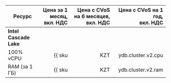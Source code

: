 | Ресурс        | Цена за 1 месяц,<br>вкл. НДС                  | Цена с CVoS на 6 месяцев,<br>вкл. НДС                                           | Цена с CVoS на 1 год,<br>вкл. НДС                                               |
|---------------|----------------------------------------------:|--------------------------------------------------------------------------------:|--------------------------------------------------------------------------------:|
| **Intel Cascade Lake**                                                                                                                                                                                                            |
| 100% vCPU | {{ sku|KZT|ydb.cluster.v2.cpu|month|string }} | {{ sku|KZT|v1.commitment.selfcheckout.m6.ydb.cpu.c100.v2|month|string }} (-15%) | {{ sku|KZT|v1.commitment.selfcheckout.y1.ydb.cpu.c100.v2|month|string }} (-22%) |
| RAM (за 1 ГБ) | {{ sku|KZT|ydb.cluster.v2.ram|month|string }} | {{ sku|KZT|v1.commitment.selfcheckout.m6.ydb.ram.v2|month|string }} (-15%) | {{ sku|KZT|v1.commitment.selfcheckout.y1.ydb.ram.v2|month|string }} (-22%)      |
